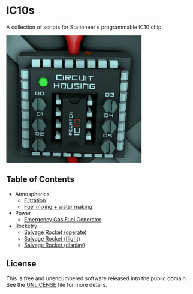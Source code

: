 # IC10s

A collection of scripts for Stationeer's programmable IC10 chip.

![](image.png)

## Table of Contents

* Atmospherics
    * [Filtration](atmo-filtration.ic10)
    * [Fuel mixing + water making](atmo-fuel-mixing-water-making.ic10)
* Power
    * [Emergency Gas Fuel Generator](power-emergency-gfg.ic10)
* Rocketry
    * [Salvage Rocket (operate)](rocket-salvage-operatoe.ic10)
    * [Salvage Rocket (flight)](rocket-salvage-flight.ic10)
    * [Salvage Rocket (display)](rocket-salvage-display.ic10)

## License

This is free and unencumbered software released into the public domain. See the [UNLICENSE](UNLICENSE) file for more details.